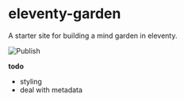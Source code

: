 # eleventy-garden
A starter site for building a mind garden in eleventy.

![Publish](https://github.com/b3u/eleventy-garden/workflows/Publish/badge.svg?branch=master)

**todo**
- styling
- deal with metadata